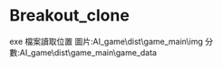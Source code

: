 ﻿# Breakout_clone

exe 檔案讀取位置
圖片:AI_game\dist\game_main\img
分數:AI_game\dist\game_main\game_data




 

